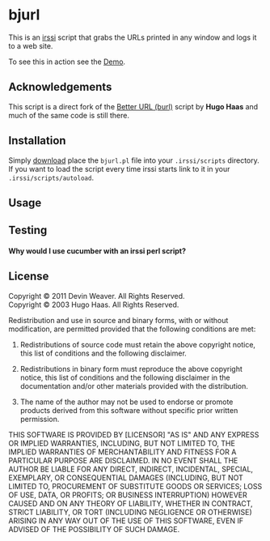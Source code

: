 # bjurl

This is an [irssi][1] script that grabs the URLs printed in any window and logs
it to a web site.

To see this in action see the [Demo](http://sukima.github.com/bjurl/).

[1]: http://irssi.org/

## Acknowledgements

This script is a direct fork of the [Better URL (burl)][2] script by **Hugo
Haas** and much of the same code is still there.

[2]: http://larve.net/people/hugo/2003/scratchpad/IrssiUrlGrabbing.html

## Installation

Simply [download][3] place the `bjurl.pl` file into your `.irssi/scripts`
directory. If you want to load the script every time irssi starts link to it
in your `.irssi/scripts/autoload`.

[3]: https://raw.github.com/sukima/bjurl/master/bjurl.pl

## Usage

## Testing

#### Why would I use cucumber with an irssi perl script?

## License
Copyright &copy; 2011 Devin Weaver. All Rights Reserved.  
Copyright &copy; 2003 Hugo Haas. All Rights Reserved.

Redistribution and use in source and binary forms, with or without
modification, are permitted provided that the following conditions are met:

1. Redistributions of source code must retain the above copyright notice, this
   list of conditions and the following disclaimer.

2. Redistributions in binary form must reproduce the above copyright notice,
   this list of conditions and the following disclaimer in the documentation
   and/or other materials provided with the distribution.

3. The name of the author may not be used to endorse or promote products
   derived from this software without specific prior written permission.

THIS SOFTWARE IS PROVIDED BY [LICENSOR] "AS IS" AND ANY EXPRESS OR IMPLIED
WARRANTIES, INCLUDING, BUT NOT LIMITED TO, THE IMPLIED WARRANTIES OF
MERCHANTABILITY AND FITNESS FOR A PARTICULAR PURPOSE ARE DISCLAIMED. IN NO
EVENT SHALL THE AUTHOR BE LIABLE FOR ANY DIRECT, INDIRECT, INCIDENTAL, SPECIAL,
EXEMPLARY, OR CONSEQUENTIAL DAMAGES (INCLUDING, BUT NOT LIMITED TO, PROCUREMENT
OF SUBSTITUTE GOODS OR SERVICES; LOSS OF USE, DATA, OR PROFITS; OR BUSINESS
INTERRUPTION) HOWEVER CAUSED AND ON ANY THEORY OF LIABILITY, WHETHER IN
CONTRACT, STRICT LIABILITY, OR TORT (INCLUDING NEGLIGENCE OR OTHERWISE) ARISING
IN ANY WAY OUT OF THE USE OF THIS SOFTWARE, EVEN IF ADVISED OF THE POSSIBILITY
OF SUCH DAMAGE.
